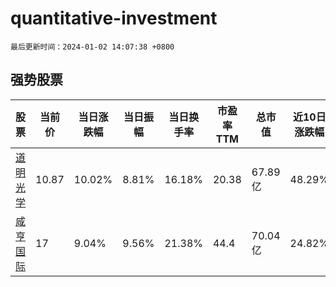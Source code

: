 # quantitative-investment

`最后更新时间：2024-01-02 14:07:38 +0800`

## 强势股票

|股票|当前价|当日涨跌幅|当日振幅|当日换手率|市盈率TTM|总市值|近10日涨跌幅|
|----|----|----|----|----|----|----|----|
|[道明光学](https://xueqiu.com/S/SZ002632)|10.87|10.02%|8.81%|16.18%|20.38|67.89亿|48.29%|
|[咸亨国际](https://xueqiu.com/S/SH605056)|17|9.04%|9.56%|21.38%|44.4|70.04亿|24.82%|
